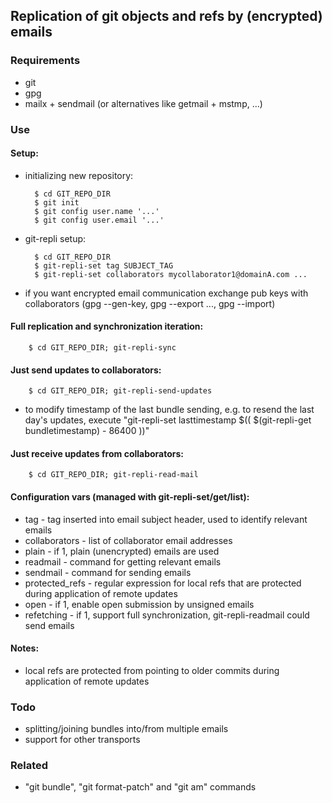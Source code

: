 ## Replication of git objects and refs by (encrypted) emails

### Requirements

- git
- gpg
- mailx + sendmail (or alternatives like getmail + mstmp, ...)

### Use

#### Setup:

- initializing new repository:

        $ cd GIT_REPO_DIR
        $ git init
        $ git config user.name '...'
        $ git config user.email '...'

- git-repli setup:

        $ cd GIT_REPO_DIR
        $ git-repli-set tag SUBJECT_TAG
        $ git-repli-set collaborators mycollaborator1@domainA.com ...

- if you want encrypted email communication exchange pub keys with
  collaborators (gpg --gen-key, gpg --export ..., gpg --import)

#### Full replication and synchronization iteration:

        $ cd GIT_REPO_DIR; git-repli-sync

#### Just send updates to collaborators:

        $ cd GIT_REPO_DIR; git-repli-send-updates

- to modify timestamp of the last bundle sending, e.g. to resend the last day's updates,
  execute "git-repli-set lasttimestamp $(( $(git-repli-get bundletimestamp) - 86400 ))"

#### Just receive updates from collaborators:

        $ cd GIT_REPO_DIR; git-repli-read-mail

#### Configuration vars (managed with git-repli-set/get/list):

- tag - tag inserted into email subject header, used to identify relevant emails
- collaborators - list of collaborator email addresses
- plain - if 1, plain (unencrypted) emails are used
- readmail - command for getting relevant emails 
- sendmail - command for sending emails
- protected_refs - regular expression for local refs that are protected during application of remote updates
- open - if 1, enable open submission by unsigned emails
- refetching - if 1, support full synchronization, git-repli-readmail could send emails

#### Notes:

- local refs are protected from pointing to older commits during application of remote updates

### Todo

- splitting/joining bundles into/from multiple emails
- support for other transports

### Related

- "git bundle", "git format-patch" and "git am" commands

